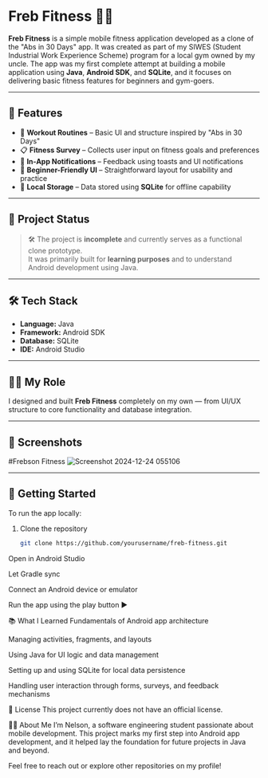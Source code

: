 # Freb Fitness 🏋️‍♂️

**Freb Fitness** is a simple mobile fitness application developed as a clone of the "Abs in 30 Days" app. It was created as part of my SIWES (Student Industrial Work Experience Scheme) program for a local gym owned by my uncle. The app was my first complete attempt at building a mobile application using **Java**, **Android SDK**, and **SQLite**, and it focuses on delivering basic fitness features for beginners and gym-goers.

---

## 📱 Features

- 🔄 **Workout Routines** – Basic UI and structure inspired by "Abs in 30 Days"
- 📋 **Fitness Survey** – Collects user input on fitness goals and preferences
- 🔔 **In-App Notifications** – Feedback using toasts and UI notifications
- 🧠 **Beginner-Friendly UI** – Straightforward layout for usability and practice
- 💾 **Local Storage** – Data stored using **SQLite** for offline capability

---

## 🚧 Project Status

> 🛠️ The project is **incomplete** and currently serves as a functional clone prototype.  
It was primarily built for **learning purposes** and to understand Android development using Java.

---

## 🛠️ Tech Stack

- **Language:** Java  
- **Framework:** Android SDK  
- **Database:** SQLite  
- **IDE:** Android Studio

---

## 🧑‍💻 My Role

I designed and built **Freb Fitness** completely on my own — from UI/UX structure to core functionality and database integration.

---

## 📸 Screenshots


#Frebson Fitness
![Screenshot 2024-12-24 055106](https://github.com/user-attachments/assets/a8dc473c-b516-45f3-8fa7-55a153768ebf)

---

## 🚀 Getting Started

To run the app locally:

1. Clone the repository  
   ```bash
   git clone https://github.com/yourusername/freb-fitness.git
Open in Android Studio

Let Gradle sync

Connect an Android device or emulator

Run the app using the play button ▶️

📚 What I Learned
Fundamentals of Android app architecture

Managing activities, fragments, and layouts

Using Java for UI logic and data management

Setting up and using SQLite for local data persistence

Handling user interaction through forms, surveys, and feedback mechanisms

📄 License
This project currently does not have an official license.

🙋‍♂️ About Me
I’m Nelson, a software engineering student passionate about mobile development. This project marks my first step into Android app development, and it helped lay the foundation for future projects in Java and beyond.

Feel free to reach out or explore other repositories on my profile!

